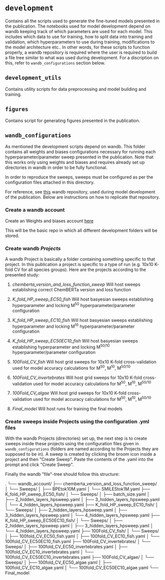 # `development`

Contains all the scripts used to generate the fine-tuned models presented in the publication. The notebooks used for model development depend on wandb keeping track of which parameters are used for each model. This includes which data to use for training, how to split data into training and validation, which hyperparameters to use during training, modifications to the model architecture etc.. In other words, for these scripts to function properly, a wandb repository is required where the user is required to build a file tree similar to what was used during development. For a discription on this, refer to `wandb_configurations` section below.

## `development_utils`
Contains utility scripts for data preprocessing and model building and training.

## `figures`

Contains script for generating figures presented in the publication.

## `wandb_configurations`

As mentioned the development scripts depend on wandb. This folder contains all weights and biases configurations necessary for running each hyperparameter/parameter sweep presented in the publication. Note that this works only using weights and biases and requires already set up directories in wandb in order to be fully functional. 

In order to reproduce the sweeps, sweeps must be configured as per the configuration files attached in this directory.

For reference, see [this](https://wandb.ai/ecotoxformer) wandb repository, used during model development of the publication. Below are instructions on how to replicate that repository.

### Create a wandb account
Create an Weights and biases account [here](https://wandb.ai/)

This will be the basic repo in which all different development folders will be stored.

### Create wandb *Projects*
A wandb Project is basically a folder containing something specific to that project. In this publication a project is specific to a type of run (e.g. 10x10 K-fold CV for all species groups). Here are the projects according to the presented study:

1. *chemberta_version_and_loss_function_sweep* Will host sweeps establishing correct ChemBERTa version and loss function
2. *K_fold_HP_sweep_EC50_fish* Will host basyesian sweeps establishing hyperparameter and locking M<sup>50</sup> hyperparameter/parameter configuration
3. *K_fold_HP_sweep_EC10_fish* Will host basyesian sweeps establishing hyperparameter and locking M<sup>10</sup> hyperparameter/parameter configuration
4. *K_fold_HP_sweep_EC50EC10_fish* Will host basyesian sweeps establishing hyperparameter and locking M<sup>50/10</sup> hyperparameter/parameter configuration

5. *100Fold_CV_fish* Will host grid sweeps for 10x10 K-fold cross-validation used for model accuracy calculations for M<sup>50</sup>, M<sup>10</sup>, M<sup>50/10</sup>
6. *100Fold_CV_invertebrates* Will host grid sweeps for 10x10 K-fold cross-validation used for model accuracy calculations for M<sup>50</sup>, M<sup>10</sup>, M<sup>50/10</sup>
7. *100Fold_CV_algae* Will host grid sweeps for 10x10 K-fold cross-validation used for model accuracy calculations for M<sup>50</sup>, M<sup>10</sup>, M<sup>50/10</sup>

8. *Final_model* Will host runs for training the final models

### Create sweeps inside Projects using the configuration .yml files
With the wandb Projects (directories) set up, the next step is to create sweeps inside these projects using the configuration files given in `wandb_configurations` (folders are named according to the Projects they are supposed to be in). A sweep is created by clicking the broom icon inside a project and then "Create Sweep". Paste the contents of the .yaml into the prompt and click "Create Sweep".

Finally the wandb "file"-tree should follow this structure:

.
└── wandb_account/
    ├── chemberta_version_and_loss_function_sweep/
    │   └── Sweeps/
    │       ├── BPEtok10M.yaml
    │       └── SMILEStok1M.yaml
    ├── K_fold_HP_sweep_EC50_fish/
    │   └── Sweeps/
    │       ├── batch_size.yaml
    │       ├── 2_hidden_layers_hpsweep.yaml
    │       ├── 3_hidden_layers_hpsweep.yaml
    │       └── 4_hidden_layers_hpsweep.yaml
    ├── K_fold_HP_sweep_EC10_fish/
    │   └── Sweeps/
    │       ├── 2_hidden_layers_hpsweep.yaml
    │       ├── 3_hidden_layers_hpsweep.yaml
    │       └── 4_hidden_layers_hpsweep.yaml
    ├── K_fold_HP_sweep_EC50EC10_fish/
    │   └── Sweeps/
    │       ├── 2_hidden_layers_hpsweep.yaml
    │       ├── 3_hidden_layers_hpsweep.yaml
    │       └── 4_hidden_layers_hpsweep.yaml
    ├── 100Fold_CV_fish/
    │   └── Sweeps/
    │       ├── 100fold_CV_EC50_fish.yaml
    │       ├── 100fold_CV_EC10_fish.yaml
    │       └── 100fold_CV_EC50EC10_fish.yaml
    ├── 100Fold_CV_invertebrates/
    │   └── Sweeps/
    │       ├── 100fold_CV_EC50_invertebrates.yaml
    │       ├── 100fold_CV_EC10_invertebrates.yaml
    │       └── 100fold_CV_EC50EC10_invertebrates.yaml
    ├── 100Fold_CV_algae/
    │   └── Sweeps/
    │       ├── 100fold_CV_EC50_algae.yaml
    │       ├── 100fold_CV_EC10_algae.yaml
    │       └── 100fold_CV_EC50EC10_algae.yaml
    └── Final_model